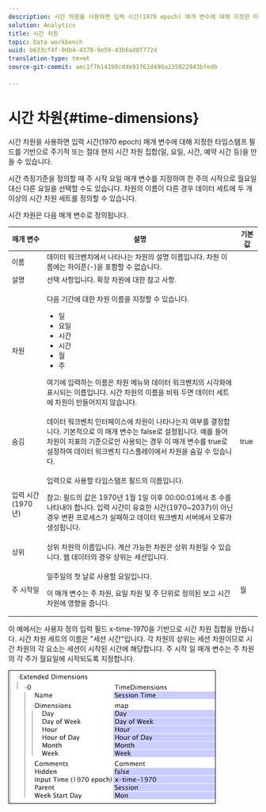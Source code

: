 ```yaml
---
description: 시간 차원을 사용하면 입력 시간(1970 epoch) 매개 변수에 대해 지정한 타임스탬프 필드를 기반으로 주기적 또는 절대 현지 시간 차원 집합(일, 요일, 시간, 예약 시간 등)을 만들 수 있습니다.
solution: Analytics
title: 시간 차원
topic: Data workbench
uuid: b633cf4f-0db4-4378-9e59-43b6ad8f772d
translation-type: tm+mt
source-git-commit: aec1f7b14198cdde91f61d490a235022943bfedb

---
```



# 시간 차원{#time-dimensions}

시간 차원을 사용하면 입력 시간(1970 epoch) 매개 변수에 대해 지정한 타임스탬프 필드를 기반으로 주기적 또는 절대 현지 시간 차원 집합(일, 요일, 시간, 예약 시간 등)을 만들 수 있습니다.

시간 측정기준을 정의할 때 주 시작 요일 매개 변수를 지정하여 한 주의 시작으로 월요일 대신 다른 요일을 선택할 수도 있습니다. 차원의 이름이 다른 경우 데이터 세트에 두 개 이상의 시간 차원 세트를 정의할 수 있습니다.

시간 차원은 다음 매개 변수로 정의됩니다.

<table id="table_9734F6CD7ABA4661A2F9A5FB948A7282"> 
 <thead> 
  <tr> 
   <th colname="col1" class="entry"> 매개 변수 </th> 
   <th colname="col2" class="entry"> 설명 </th> 
   <th colname="col3" class="entry"> 기본값 </th> 
  </tr> 
 </thead>
 <tbody> 
  <tr> 
   <td colname="col1">  이름  </td> 
   <td colname="col2"> 데이터 워크벤치에서 나타나는 차원의 설명 이름입니다. 차원 이름에는 하이픈(-)을 포함할 수 없습니다. </td> 
   <td colname="col3"> </td> 
  </tr> 
  <tr> 
   <td colname="col1"> 설명 </td> 
   <td colname="col2"> 선택 사항입니다. 확장 차원에 대한 참고 사항. </td> 
   <td colname="col3"> </td> 
  </tr> 
  <tr> 
   <td colname="col1"> 차원 </td> 
   <td colname="col2"> <p>다음 기간에 대한 차원 이름을 지정할 수 있습니다. </p> <p> 
     <ul id="ul_EB0837DD66BE4004A615A6029EEF4CD5"> 
      <li id="li_2E46E6DB004E443C8CC831DCEE743D60"> 일 </li> 
      <li id="li_F59A27779EBE4E2A84E0972EE8BCDFA7"> 요일 </li> 
      <li id="li_7D74CD547ED1449091EF7B2E0E8C46DE"> 시간 </li> 
      <li id="li_706AF9D385CB44C098DEBACA3BA2CD4B"> 시간 </li> 
      <li id="li_76FBF69B25954885A0192D308A155E41"> 월 </li> 
      <li id="li_3C16955BE5C54291A25E25CD31259661"> 주 </li> 
     </ul> </p> <p> 여기에 입력하는 이름은 차원 메뉴와 데이터 워크벤치의 시각화에 표시되는 이름입니다. 시간 차원의 이름을 비워 두면 데이터 세트에 차원이 만들어지지 않습니다. </p> </td> 
   <td colname="col3"> </td> 
  </tr> 
  <tr> 
   <td colname="col1"> 숨김 </td> 
   <td colname="col2"> 데이터 워크벤치 인터페이스에 차원이 나타나는지 여부를 결정합니다. 기본적으로 이 매개 변수는 false로 설정됩니다. 예를 들어 차원이 지표의 기준으로만 사용되는 경우 이 매개 변수를 true로 설정하여 데이터 워크벤치 디스플레이에서 차원을 숨길 수 있습니다. </td> 
   <td colname="col3"> true </td> 
  </tr> 
  <tr> 
   <td colname="col1"> 입력 시간(1970년) </td> 
   <td colname="col2"> <p>입력으로 사용할 타임스탬프 필드의 이름입니다. </p> <p> <p>참고: 필드의 값은 1970년 1월 1일 이후 00:00:01에서 초 수를 나타내야 합니다. 입력 시간이 유효한 시간(1970~2037)이 아닌 경우 변환 프로세스가 실패하고 데이터 워크벤치 서버에서 오류가 생성됩니다. </p> </p> </td> 
   <td colname="col3"> </td> 
  </tr> 
  <tr> 
   <td colname="col1"> 상위 </td> 
   <td colname="col2"> 상위 차원의 이름입니다. 계산 가능한 차원은 상위 차원일 수 있습니다. 웹 데이터의 경우 상위는 세션입니다. </td> 
   <td colname="col3"> </td> 
  </tr> 
  <tr> 
   <td colname="col1"> 주 시작일 </td> 
   <td colname="col2"> <p>일주일의 첫 날로 사용할 요일입니다. </p> <p> 이 매개 변수는 주 차원, 요일 차원 및 주 단위로 정의된 보고 시간 차원에 영향을 줍니다. </p> </td> 
   <td colname="col3"> 월 </td> 
  </tr> 
 </tbody> 
</table>

이 예에서는 사용자 정의 입력 필드 x-time-1970을 기반으로 시간 차원 집합을 만듭니다. 시간 차원 세트의 이름은 &quot;세션 시간&quot;입니다. 각 차원의 상위는 세션 차원이므로 시간 차원의 각 요소는 세션이 시작된 시간에 해당합니다. 주 시작 일 매개 변수는 주 차원의 각 주가 월요일에 시작되도록 지정합니다.

![](assets/cfg_Transformation_Dim_TimeDim.png)

